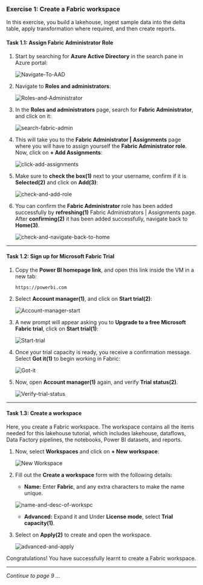 ### Exercise 1: Create a Fabric workspace

In this exercise, you build a lakehouse, ingest sample data into the delta table, apply transformation where required, and then create reports.

#### Task 1.1: Assign Fabric Administrator Role

1. Start by searching for **Azure Active Directory** in the search pane in Azure portal:

   ![Navigate-To-AAD](./Images/ws/01.png)

2. Navigate to **Roles and administrators**:

   ![Roles-and-Administrator](./Images/ws/02.png)

3. In the **Roles and administrators** page, search for **Fabric Administrator**, and click on it:

   ![search-fabric-admin](./Images/ws/03.png)

4. This will take you to the **Fabric Administrator | Assignments** page where you will have to assign yourself the **Fabric Administrator role**. Now, click on **+ Add Assignments**:

   ![click-add-assignments](./Images/ws/04.png)

5. Make sure to **check the box(1)** next to your username, confirm if it is **Selected(2)** and click on **Add(3)**:

   ![check-and-add-role](./Images/ws/05.png)

6. You can confirm the **Fabric Administrator** role has been added successfully by **refreshing(1)** Fabric Administrators | Assignments page. After **confirming(2)** it has been added successfully, navigate back to **Home(3)**.

   ![check-and-navigate-back-to-home](./Images/ws/06.png)

----

#### Task 1.2: Sign up for Microsoft Fabric Trial

1. Copy the **Power BI homepage link**, and open this link inside the VM in a new tab:

   ```
   https://powerbi.com
   ```

2. Select **Account manager(1)**, and click on **Start trial(2)**:

   ![Account-manager-start](./Images/ws/07.png)

3. A new prompt will appear asking you to **Upgrade to a free Microsoft Fabric trial**, click on **Start trial(1)**:

   ![Start-trial](./Images/ws/08.png)

4. Once your trial capacity is ready, you receive a confirmation message. Select **Got it(1)** to begin working in Fabric:

   ![Got-it](./Images/ws/09.png)

6. Now, open **Account manager(1)** again, and verify **Trial status(2)**.

   ![Verify-trial-status](./Images/ws/10.png)

----

#### Task 1.3: Create a workspace

Here, you create a Fabric workspace. The workspace contains all the items needed for this lakehouse tutorial, which includes lakehouse, dataflows, Data Factory pipelines, the notebooks, Power BI datasets, and reports.

1.  Now, select **Workspaces** and click on **+ New workspace**:

    ![New Workspace](./Images/ws/11.png)

2. Fill out the **Create a workspace** form with the following details:

   - **Name:** Enter **Fabric**, and any extra characters to make the name unique.
   

   ![name-and-desc-of-workspc](./Images/ws/12.png)

   - **Advanced:** Expand it and Under **License mode**, select **Trial capacity(1)**.

3. Select on **Apply(2)** to create and open the workspace.

   ![advanced-and-apply](./Images/ws/13.png)

Congratulations! You have successfully learnt to create a Fabric workspace.

----

*Continue to page 9 ...*
